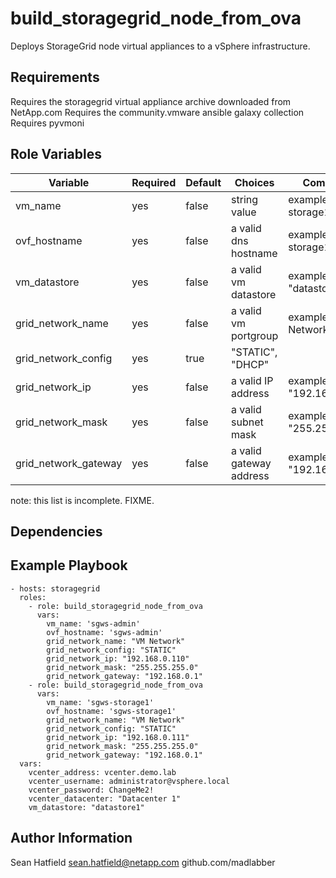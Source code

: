 build_storagegrid_node_from_ova
================================

Deploys StorageGrid node virtual appliances to a vSphere infrastructure.

Requirements
------------

Requires the storagegrid virtual appliance archive downloaded from NetApp.com
Requires the community.vmware ansible galaxy collection
Requires pyvmoni

Role Variables
--------------

| Variable                | Required | Default | Choices                   | Comments                                 |
|-------------------------|----------|---------|---------------------------|------------------------------------------|
| vm_name                 | yes      | false   | string value              | example: "sgws-storage1"                 |
| ovf_hostname            | yes      | false   | a valid dns hostname      | example: "sgws-storage1"                 |
| vm_datastore            | yes      | false   | a valid vm datastore      | example: "datastore1"                    |
| grid_network_name       | yes      | false   | a valid vm portgroup      | example: "VM Network"                    |
| grid_network_config     | yes      | true    | "STATIC", "DHCP"          |                                          |
| grid_network_ip         | yes      | false   | a valid IP address        | example: "192.168.0.10"                  |
| grid_network_mask       | yes      | false   | a valid subnet mask       | example: "255.255.255.0"                 |
| grid_network_gateway    | yes      | false   | a valid gateway address   | example: "192.168.0.1"                   |

note: this list is incomplete.  FIXME.

Dependencies
------------

Example Playbook
----------------

    - hosts: storagegrid
      roles:
        - role: build_storagegrid_node_from_ova
          vars:
            vm_name: 'sgws-admin'
            ovf_hostname: 'sgws-admin'        
            grid_network_name: "VM Network"        
            grid_network_config: "STATIC" 
            grid_network_ip: "192.168.0.110"
            grid_network_mask: "255.255.255.0"
            grid_network_gateway: "192.168.0.1"  
        - role: build_storagegrid_node_from_ova
          vars:
            vm_name: 'sgws-storage1'
            ovf_hostname: 'sgws-storage1'        
            grid_network_name: "VM Network"        
            grid_network_config: "STATIC" 
            grid_network_ip: "192.168.0.111"
            grid_network_mask: "255.255.255.0"
            grid_network_gateway: "192.168.0.1"  
      vars:   
        vcenter_address: vcenter.demo.lab
        vcenter_username: administrator@vsphere.local
        vcenter_password: ChangeMe2!
        vcenter_datacenter: "Datacenter 1"
        vm_datastore: "datastore1"

Author Information
------------------

Sean Hatfield
sean.hatfield@netapp.com
github.com/madlabber
